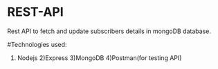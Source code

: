 # REST-API
Rest API to fetch and update subscribers details in mongoDB database.

#Technologies used: 
1) Nodejs 2)Express 3)MongoDB 4)Postman(for testing API)
